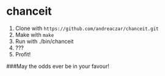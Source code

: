 # chanceit


1. Clone with `https://github.com/andreaczar/chanceit.git`
2. Make with `make`
3. Run with ./bin/chanceit
4. ???
5. Profit!


###May the odds ever be in your favour!
